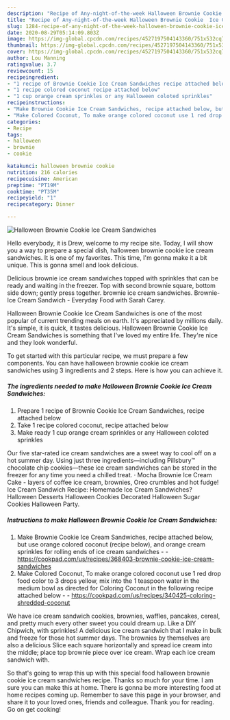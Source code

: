 ```yaml
---
description: "Recipe of Any-night-of-the-week Halloween Brownie Cookie  Ice Cream Sandwiches"
title: "Recipe of Any-night-of-the-week Halloween Brownie Cookie  Ice Cream Sandwiches"
slug: 1284-recipe-of-any-night-of-the-week-halloween-brownie-cookie-ice-cream-sandwiches
date: 2020-08-29T05:14:09.803Z
image: https://img-global.cpcdn.com/recipes/4527197504143360/751x532cq70/halloween-brownie-cookie-ice-cream-sandwiches-recipe-main-photo.jpg
thumbnail: https://img-global.cpcdn.com/recipes/4527197504143360/751x532cq70/halloween-brownie-cookie-ice-cream-sandwiches-recipe-main-photo.jpg
cover: https://img-global.cpcdn.com/recipes/4527197504143360/751x532cq70/halloween-brownie-cookie-ice-cream-sandwiches-recipe-main-photo.jpg
author: Lou Manning
ratingvalue: 3.7
reviewcount: 15
recipeingredient:
- "1 recipe of Brownie Cookie Ice Cream Sandwiches recipe attached below"
- "1 recipe colored coconut recipe attached below"
- "1 cup orange cream sprinkles or any Halloween coloted sprinkles"
recipeinstructions:
- "Make Brownie Cookie Ice Cream Sandwiches, recipe attached below, but use orange colored coconut (recipe below), and orange cream sprinkles for rolling ends of ice cream sandwiches  https://cookpad.com/us/recipes/368403-brownie-cookie-ice-cream-sandwiches"
- "Make Colored Coconut, To make orange colored coconut use 1 red drop food color to 3 drops yellow, mix into the 1 teaspoon water in the medium bowl as directed for Coloring Coconut in the following recipe attached below  https://cookpad.com/us/recipes/340425-coloring-shredded-coconut"
categories:
- Recipe
tags:
- halloween
- brownie
- cookie

katakunci: halloween brownie cookie 
nutrition: 216 calories
recipecuisine: American
preptime: "PT19M"
cooktime: "PT35M"
recipeyield: "1"
recipecategory: Dinner

---
```



![Halloween Brownie Cookie  Ice Cream Sandwiches](https://img-global.cpcdn.com/recipes/4527197504143360/751x532cq70/halloween-brownie-cookie-ice-cream-sandwiches-recipe-main-photo.jpg)

Hello everybody, it is Drew, welcome to my recipe site. Today, I will show you a way to prepare a special dish, halloween brownie cookie  ice cream sandwiches. It is one of my favorites. This time, I'm gonna make it a bit unique. This is gonna smell and look delicious.

Delicious brownie ice cream sandwiches topped with sprinkles that can be ready and waiting in the freezer. Top with second brownie square, bottom side down; gently press together. brownie ice cream sandwiches. Brownie-Ice Cream Sandwich - Everyday Food with Sarah Carey.

Halloween Brownie Cookie  Ice Cream Sandwiches is one of the most popular of current trending meals on earth. It's appreciated by millions daily. It's simple, it is quick, it tastes delicious. Halloween Brownie Cookie  Ice Cream Sandwiches is something that I've loved my entire life. They're nice and they look wonderful.


To get started with this particular recipe, we must prepare a few components. You can have halloween brownie cookie  ice cream sandwiches using 3 ingredients and 2 steps. Here is how you can achieve it.

<!--inarticleads1-->

##### The ingredients needed to make Halloween Brownie Cookie  Ice Cream Sandwiches:

1. Prepare 1 recipe of Brownie Cookie Ice Cream Sandwiches, recipe attached below
1. Take 1 recipe colored coconut, recipe attached below
1. Make ready 1 cup orange cream sprinkles or any Halloween coloted sprinkles


Our five star-rated ice cream sandwiches are a sweet way to cool off on a hot summer day. Using just three ingredients—including Pillsbury™ chocolate chip cookies—these ice cream sandwiches can be stored in the freezer for any time you need a chilled treat. · Mocha Brownie Ice Cream Cake - layers of coffee ice cream, brownies, Oreo crumbles and hot fudge! Ice Cream Sandwich Recipe: Homemade Ice Cream Sandwiches? Halloween Desserts Halloween Cookies Decorated Halloween Sugar Cookies Halloween Party. 

<!--inarticleads2-->

##### Instructions to make Halloween Brownie Cookie  Ice Cream Sandwiches:

1. Make Brownie Cookie Ice Cream Sandwiches, recipe attached below, but use orange colored coconut (recipe below), and orange cream sprinkles for rolling ends of ice cream sandwiches -  - https://cookpad.com/us/recipes/368403-brownie-cookie-ice-cream-sandwiches
1. Make Colored Coconut, To make orange colored coconut use 1 red drop food color to 3 drops yellow, mix into the 1 teaspoon water in the medium bowl as directed for Coloring Coconut in the following recipe attached below -  - https://cookpad.com/us/recipes/340425-coloring-shredded-coconut


We have ice cream sandwich cookies, brownies, waffles, pancakes, cereal, and pretty much every other sweet you could dream up. Like a DIY Chipwich, with sprinkles! A delicious ice cream sandwich that I make in bulk and freeze for those hot summer days. The brownies by themselves are also a delicious Slice each square horizontally and spread ice cream into the middle; place top brownie piece over ice cream. Wrap each ice cream sandwich with. 

So that's going to wrap this up with this special food halloween brownie cookie  ice cream sandwiches recipe. Thanks so much for your time. I am sure you can make this at home. There is gonna be more interesting food at home recipes coming up. Remember to save this page in your browser, and share it to your loved ones, friends and colleague. Thank you for reading. Go on get cooking!
